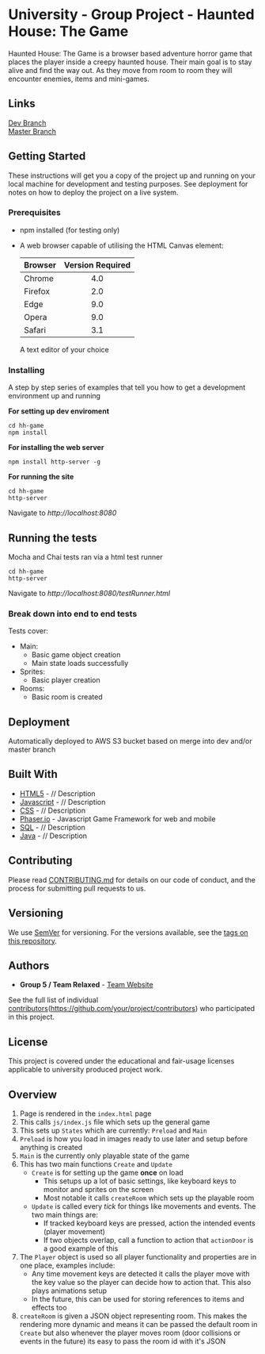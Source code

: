 # University - Group Project - Haunted House: The Game

Haunted House: The Game is a browser based adventure horror game that places the player inside a creepy haunted house. Their main goal is to stay alive and find the way out. As they move from room to room they will encounter enemies, items and mini-games.

## Links

[Dev Branch](http://relaxed-group-project-dev.s3-website.eu-west-2.amazonaws.com/)  
[Master Branch](http://relaxed-group-project.s3-website.eu-west-2.amazonaws.com/)

## Getting Started

These instructions will get you a copy of the project up and running on your local machine for development and testing purposes. See deployment for notes on how to deploy the project on a live system.

### Prerequisites

- npm installed (for testing only)
- A web browser capable of utilising the HTML Canvas element:

    | Browser        | Version Required |
    | :------------- |:----------------:|
    | Chrome         | 4.0 |
    | Firefox        | 2.0 |
    | Edge           | 9.0 |
    | Opera          | 9.0 |
    | Safari         | 3.1 |

    A text editor of your choice

### Installing

A step by step series of examples that tell you how to get a development environment up and running

**For setting up dev enviroment**
```
cd hh-game
npm install
```

**For installing the web server**
```
npm install http-server -g
```

**For running the site**
```
cd hh-game
http-server
```
Navigate to *http://localhost:8080*

## Running the tests

Mocha and Chai tests ran via a html test runner

```
cd hh-game
http-server
```
Navigate to *http://localhost:8080/testRunner.html*

### Break down into end to end tests

Tests cover:
- Main: 
    - Basic game object creation
    - Main state loads successfully
- Sprites:
    - Basic player creation
- Rooms:
    - Basic room is created

## Deployment

Automatically deployed to AWS S3 bucket based on merge into dev and/or master branch 

## Built With

* [HTML5](https://www.w3schools.com/html/default.asp) - // Description
* [Javascript](https://www.w3schools.com/js/default.asp) - // Description
* [CSS](https://www.w3schools.com/css/default.asp) - // Description
* [Phaser.io](https://phaser.io/) - Javascript Game Framework for web and mobile
* [SQL](https://www.w3schools.com/sql/default.asp) - // Description
* [Java](https://www.java.com/en/download/faq/develop.xml) - // Description

## Contributing

Please read [CONTRIBUTING.md](https://gist.github.com/PurpleBooth/b24679402957c63ec426) for details on our code of conduct, and the process for submitting pull requests to us.

## Versioning

We use [SemVer](http://semver.org/) for versioning. For the versions available, see the [tags on this repository](https://github.com/your/project/tags). 

## Authors

* **Group 5 / Team Relaxed**  - [Team Website]()

See the full list of individual [contributors](www.domgoodw.in/uni-group-project)(https://github.com/your/project/contributors) who participated in this project.

## License

This project is covered under the educational and fair-usage licenses applicable to university produced project work.


## Overview
1. Page is rendered in the `index.html` page
2. This calls `js/index.js` file which sets up the general game
3. This sets up `States` which are currently: `Preload` and `Main`
4. `Preload` is how you load in images ready to use later and setup before anything is created
5. `Main` is the currently only playable state of the game
6. This has two main functions `Create` and `Update`
    - `Create` is for setting up the game **once** on load
        - This setups up a lot of basic settings, like keyboard keys to monitor and sprites on the screen
        - Most notable it calls `createRoom` which sets up the playable room
    - `Update` is called every _tick_ for things like movements and events. The two main things are:
        - If tracked keyboard keys are pressed, action the intended events (player movement)
        - If two objects overlap, call a function to action that `actionDoor` is a good example of this
7. The `Player` object is used so all player functionality and properties are in one place, examples include:
    - Any time movement keys are detected it calls the player move with the key value so the player can decide how to action that. This also plays animations setup
    - In the future, this can be used for storing references to items and effects too
8. `createRoom` is given a JSON object representing room. This makes the rendering more dynamic and means it can be passed the default room in `Create` but also whenever the player moves room (door collisions or events in the future) its easy to pass the room id with it's JSON
